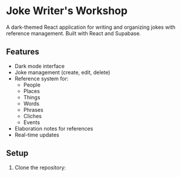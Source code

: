 # Joke Writer's Workshop

A dark-themed React application for writing and organizing jokes with reference management. Built with React and Supabase.

## Features

- Dark mode interface
- Joke management (create, edit, delete)
- Reference system for:
  - People
  - Places
  - Things
  - Words
  - Phrases
  - Cliches
  - Events
- Elaboration notes for references
- Real-time updates

## Setup

1. Clone the repository: 
